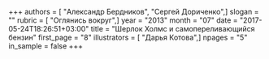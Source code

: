 +++
authors = [ "Александр Бердников", "Сергей Дориченко",]
slogan = ""
rubric = [ "Оглянись вокруг",]
year = "2013"
month = "07"
date = "2017-05-24T18:26:51+03:00"
title = "Шерлок Холмс и самопереливающийся бензин"
first_page = "8"
illustrators = [ "Дарья Котова",]
npages = "5"
in_sample = false
+++
